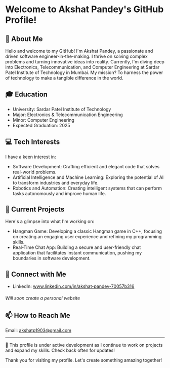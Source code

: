 # Welcome to Akshat Pandey's GitHub Profile!

## 👋 About Me
Hello and welcome to my GitHub! I'm Akshat Pandey, a passionate and driven software engineer-in-the-making. I thrive on solving complex problems and turning innovative ideas into reality. Currently, I'm diving deep into Electronics, Telecommunication, and Computer Engineering at Sardar Patel Institute of Technology in Mumbai. My mission? To harness the power of technology to make a tangible difference in the world.

## 🎓 Education
- University: Sardar Patel Institute of Technology
- Major: Electronics & Telecommunication Engineering
- Minor: Computer Engineering
- Expected Graduation: 2025

## 💻 Tech Interests
I have a keen interest in:
- Software Development: Crafting efficient and elegant code that solves real-world problems.
- Artificial Intelligence and Machine Learning: Exploring the potential of AI to transform industries and everyday life.
- Robotics and Automation: Creating intelligent systems that can perform tasks autonomously and improve human life.

## 🚀 Current Projects
Here's a glimpse into what I'm working on:
- Hangman Game: Developing a classic Hangman game in C++, focusing on creating an engaging user experience and refining my programming skills.
- Real-Time Chat App: Building a secure and user-friendly chat application that facilitates instant communication, pushing my boundaries in software development.


## 🔗 Connect with Me
- LinkedIn: www.linkedin.com/in/akshat-pandey-70057b316
  
###### Will soon create a personal website

## 📫 How to Reach Me
Email: akshatp1903@gmail.com

---

🌱 This profile is under active development as I continue to work on projects and expand my skills. Check back often for updates!

Thank you for visiting my profile. Let's create something amazing together!
